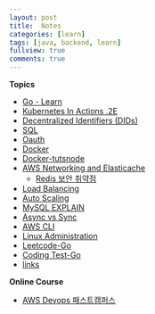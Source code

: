 ```yaml
---
layout: post
title:  Notes
categories: [learn]
tags: [java, backend, learn]
fullview: true
comments: true
---
```



**Topics**
- [Go - Learn](golang)
- [Kubernetes In Actions .2E](doc_k_in_actions)
- [Decentralized Identifiers (DIDs)](did.pdf)
- [SQL](sql)
- [Oauth](oauth)
- [Docker](docker)
- [Docker-tutsnode](docker_tutsnode)
- [AWS Networking and  Elasticache](elasticache)
    - [Redis 보안 취약점](redis_hacked)
- [Load Balancing](load_balancing)
- [Auto Scaling](auto_scaling)
- [MySQL EXPLAIN](mysql_explain)
- [Async vs Sync](async_sync)
- [AWS CLI](doc_aws_cli)
- [Linux Administration](linux_admin)
- [Leetcode-Go](go_leet)
- [Coding Test-Go](go_coding_test)
- [links](interview)

<!--
**Coding Test**
- [Golang leetcode](go_leet)
- [Golang baekjoon](baekjoon)
- [파이썬.Crash Course.2E](python_crash_course)
- [파이썬.코딩 basic](python_coding_basic)
- [파이썬.코딩 test](python_coding_test)
- [파이썬.baekjun](python_baekjun)
- [자바](README_java)
-->

**Online Course**
- [AWS Devops 패스트캠퍼스](fc_aws)

